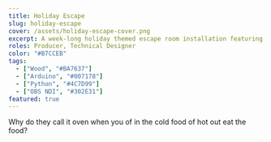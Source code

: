 ```yaml
---
title: Holiday Escape
slug: holiday-escape
cover: /assets/holiday-escape-cover.png
excerpt: A week-long holiday themed escape room installation featuring electromechanical and traditional puzzles.
roles: Producer, Technical Designer
color: "#B7CCEB"
tags:
  - ["Wood", "#BA7637"]
  - ["Arduino", "#007178"]
  - ["Python", "#4C7D99"]
  - ["OBS NDI", "#302E31"]
featured: true
---
```

Why do they call it oven when you of in the cold food of hot out eat the food?